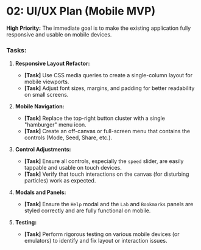 # 02: UI/UX Plan (Mobile MVP)

**High Priority:** The immediate goal is to make the existing application fully responsive and usable on mobile devices.

### **Tasks:**

1.  **Responsive Layout Refactor:**
    - **[Task]** Use CSS media queries to create a single-column layout for mobile viewports.
    - **[Task]** Adjust font sizes, margins, and padding for better readability on small screens.

2.  **Mobile Navigation:**
    - **[Task]** Replace the top-right button cluster with a single "hamburger" menu icon.
    - **[Task]** Create an off-canvas or full-screen menu that contains the controls (Mode, Seed, Share, etc.).

3.  **Control Adjustments:**
    - **[Task]** Ensure all controls, especially the `speed` slider, are easily tappable and usable on touch devices.
    - **[Task]** Verify that touch interactions on the canvas (for disturbing particles) work as expected.

4.  **Modals and Panels:**
    - **[Task]** Ensure the `Help` modal and the `Lab` and `Bookmarks` panels are styled correctly and are fully functional on mobile.

5.  **Testing:**
    - **[Task]** Perform rigorous testing on various mobile devices (or emulators) to identify and fix layout or interaction issues.
